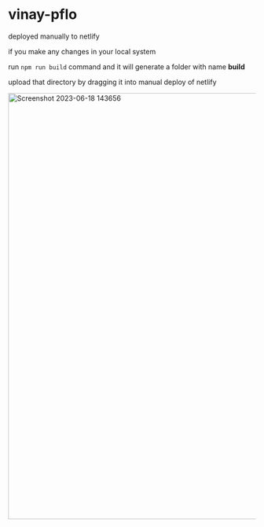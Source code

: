 # vinay-pflo


deployed manually to netlify

if you make any changes in your local system

run <code>npm run build</code> command and it will generate a folder with name  <b>build</b>

upload that directory by dragging it into manual deploy of netlify


<img width="867" alt="Screenshot 2023-06-18 143656" src="https://github.com/sangamsaisrivinay/vinay-pflo/assets/68855472/5727a1c4-329d-45fe-9503-a3fe574f5342">
